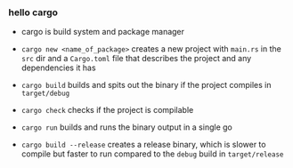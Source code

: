 ### hello cargo
* cargo is build system and package manager
* `cargo new <name_of_package>` creates a new project with `main.rs` in the `src` dir and a `Cargo.toml` file that describes the project and any dependencies it has
* `cargo build` builds and spits out the binary if the project compiles in `target/debug`
* `cargo check` checks if the project is compilable
* `cargo run` builds and runs the binary output in a single go

* `cargo build --release` creates a release binary, which is slower to compile but faster to run compared to the `debug` build in `target/release`